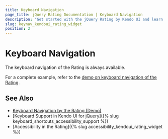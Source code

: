 ```yaml
---
title: Keyboard Navigation
page_title: jQuery Rating Documentation | Keyboard Navigation
description: "Get started with the jQuery Rating by Kendo UI and learn about the accessibility support it provides through its keyboard navigation functionality."
slug: keynav_kendoui_rating_widget
position: 2
---
```


# Keyboard Navigation

The keyboard navigation of the Rating is always available.

For a complete example, refer to the [demo on keyboard navigation of the Rating](https://demos.telerik.com/kendo-ui/rating/keyboard-navigation).

## See Also

* [Keyboard Navigation by the Rating (Demo)](https://demos.telerik.com/kendo-ui/rating/keyboard-navigation)
* [Keyboard Support in Kendo UI for jQuery]({% slug keyboard_shortcuts_accessibility_support %})
* [Accessibility in the Rating]({% slug accessibility_kendoui_rating_widget %})
